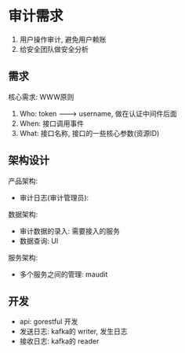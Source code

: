 # 审计需求

1. 用户操作审计, 避免用户赖账
2. 给安全团队做安全分析


## 需求

核心需求: WWW原则
1. Who:    token --->  username, 做在认证中间件后面
1. When:  接口调用事件
1. What:  接口名称, 接口的一些核心参数(资源ID)


## 架构设计

产品架构:

+ 审计日志(审计管理员): 

数据架构:

+ 审计数据的录入: 需要接入的服务
+ 数据查询: UI

[](./data_arch.drawio)

服务架构:
+ 多个服务之间的管理: maudit

## 开发

+ api: gorestful 开发
+ 发送日志: kafka的 writer, 发生日志
+ 接收日志: kafka的 reader